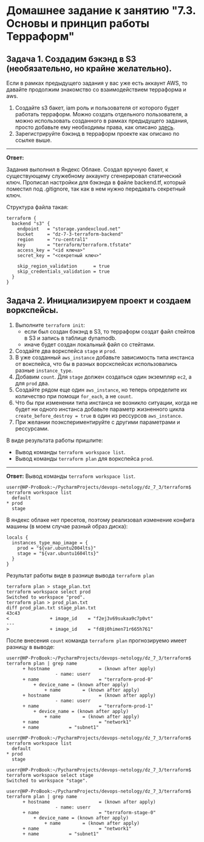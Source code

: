 # Домашнее задание к занятию "7.3. Основы и принцип работы Терраформ"

## Задача 1. Создадим бэкэнд в S3 (необязательно, но крайне желательно).

Если в рамках предыдущего задания у вас уже есть аккаунт AWS, то давайте продолжим знакомство со взаимодействием
терраформа и aws. 

1. Создайте s3 бакет, iam роль и пользователя от которого будет работать терраформ. Можно создать отдельного пользователя,
а можно использовать созданного в рамках предыдущего задания, просто добавьте ему необходимы права, как описано 
[здесь](https://www.terraform.io/docs/backends/types/s3.html).
1. Зарегистрируйте бэкэнд в терраформ проекте как описано по ссылке выше. 
----

__Ответ:__

Задания выполнил в Яндекс Облаке.
Создал вручную бакет, к существующему служебному аккаунту сгенерировал статический ключ. 
Прописал настройки для бэкэнда в файле backend.tf, который поместил под .gitignore, так как в нем нужно передавать секретный ключ.

Структура файла такая:

```
terraform {
  backend "s3" {
    endpoint   = "storage.yandexcloud.net"
    bucket     = "dz-7-3-terraform-backend"
    region     = "ru-central1"
    key        = "terraform/terraform.tfstate"
    access_key = "<id ключа>"
    secret_key = "<секретный ключ>"

    skip_region_validation      = true
    skip_credentials_validation = true
  }
}
```

## Задача 2. Инициализируем проект и создаем воркспейсы. 

1. Выполните `terraform init`:
    * если был создан бэкэнд в S3, то терраформ создат файл стейтов в S3 и запись в таблице 
dynamodb.
    * иначе будет создан локальный файл со стейтами.  
1. Создайте два воркспейса `stage` и `prod`.
1. В уже созданный `aws_instance` добавьте зависимость типа инстанса от вокспейса, что бы в разных ворскспейсах 
использовались разные `instance_type`.
1. Добавим `count`. Для `stage` должен создаться один экземпляр `ec2`, а для `prod` два. 
1. Создайте рядом еще один `aws_instance`, но теперь определите их количество при помощи `for_each`, а не `count`.
1. Что бы при изменении типа инстанса не возникло ситуации, когда не будет ни одного инстанса добавьте параметр
жизненного цикла `create_before_destroy = true` в один из рессурсов `aws_instance`.
1. При желании поэкспериментируйте с другими параметрами и рессурсами.

В виде результата работы пришлите:
* Вывод команды `terraform workspace list`.
* Вывод команды `terraform plan` для воркспейса `prod`.  

---

__Ответ:__
Вывод команды `terraform workspace list`.
```
userr@HP-ProBook:~/PycharmProjects/devops-netology/dz_7_3/terraform$ terraform workspace list
  default
* prod
  stage
```
В яндекс облаке нет пресетов, поэтому реализовал изменение конфига машины (в моем случае разный образ диска):
```shell
locals {
  instances_type_map_image = {
    prod = "${var.ubuntu2004lts}"
    stage = "${var.ubuntu1604lts}"
  }
}
```
Результат работы виде в разнице вывода `terraform plan`
```shell
terraform plan > stage_plan.txt
terraform workspace select prod
Switched to workspace "prod".
terraform plan > prod_plan.txt
diff prod_plan.txt stage_plan.txt 
43c43
<               + image_id    = "f2ej3v69sukaa9c7p0vt"
---
>               + image_id    = "fd8j0himen71r665h761"

```
После внесения `count` команда `terraform plan` прогнозируемо имеет разницу в выводе:
```
userr@HP-ProBook:~/PycharmProjects/devops-netology/dz_7_3/terraform$ terraform plan | grep name
      + hostname                  = (known after apply)
                  - name: userr
      + name                      = "terraform-prod-0"
          + device_name = (known after apply)
              + name        = (known after apply)
      + hostname                  = (known after apply)
                  - name: userr
      + name                      = "terraform-prod-1"
          + device_name = (known after apply)
              + name        = (known after apply)
      + name                      = "network1"
      + name           = "subnet1"
      
userr@HP-ProBook:~/PycharmProjects/devops-netology/dz_7_3/terraform$ terraform workspace list
  default
* prod
  stage

userr@HP-ProBook:~/PycharmProjects/devops-netology/dz_7_3/terraform$ terraform workspace select stage
Switched to workspace "stage".

userr@HP-ProBook:~/PycharmProjects/devops-netology/dz_7_3/terraform$ terraform plan | grep name
      + hostname                  = (known after apply)
                  - name: userr
      + name                      = "terraform-stage-0"
          + device_name = (known after apply)
              + name        = (known after apply)
      + name                      = "network1"
      + name           = "subnet1"

```